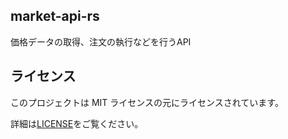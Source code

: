 
## market-api-rs

価格データの取得、注文の執行などを行うAPI

## ライセンス

このプロジェクトは MIT ライセンスの元にライセンスされています。

詳細は[LICENSE](https://github.com/didy-kpn/market-api-rs/blob/master/LICENSE)をご覧ください。
